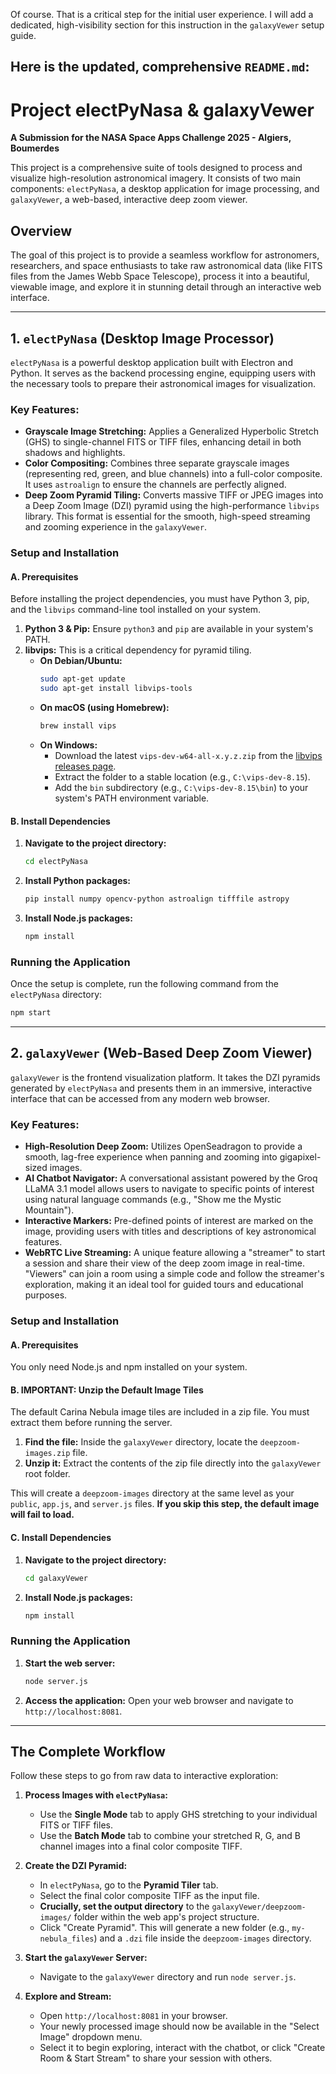 Of course. That is a critical step for the initial user experience. I will add a dedicated, high-visibility section for this instruction in the `galaxyVewer` setup guide.

Here is the updated, comprehensive `README.md`:
---

# Project electPyNasa & galaxyVewer

**A Submission for the NASA Space Apps Challenge 2025 - Algiers, Boumerdes**

This project is a comprehensive suite of tools designed to process and visualize high-resolution astronomical imagery. It consists of two main components: `electPyNasa`, a desktop application for image processing, and `galaxyVewer`, a web-based, interactive deep zoom viewer.

## Overview

The goal of this project is to provide a seamless workflow for astronomers, researchers, and space enthusiasts to take raw astronomical data (like FITS files from the James Webb Space Telescope), process it into a beautiful, viewable image, and explore it in stunning detail through an interactive web interface.

---

## 1. `electPyNasa` (Desktop Image Processor)

`electPyNasa` is a powerful desktop application built with Electron and Python. It serves as the backend processing engine, equipping users with the necessary tools to prepare their astronomical images for visualization.

### Key Features:
*   **Grayscale Image Stretching:** Applies a Generalized Hyperbolic Stretch (GHS) to single-channel FITS or TIFF files, enhancing detail in both shadows and highlights.
*   **Color Compositing:** Combines three separate grayscale images (representing red, green, and blue channels) into a full-color composite. It uses `astroalign` to ensure the channels are perfectly aligned.
*   **Deep Zoom Pyramid Tiling:** Converts massive TIFF or JPEG images into a Deep Zoom Image (DZI) pyramid using the high-performance `libvips` library. This format is essential for the smooth, high-speed streaming and zooming experience in the `galaxyVewer`.

### Setup and Installation

#### A. Prerequisites
Before installing the project dependencies, you must have Python 3, pip, and the `libvips` command-line tool installed on your system.

1.  **Python 3 & Pip:** Ensure `python3` and `pip` are available in your system's PATH.
2.  **libvips:** This is a critical dependency for pyramid tiling.
    *   **On Debian/Ubuntu:**
        ```bash
        sudo apt-get update
        sudo apt-get install libvips-tools
        ```
    *   **On macOS (using Homebrew):**
        ```bash
        brew install vips
        ```
    *   **On Windows:**
        *   Download the latest `vips-dev-w64-all-x.y.z.zip` from the [libvips releases page](https://github.com/libvips/libvips/releases).
        *   Extract the folder to a stable location (e.g., `C:\vips-dev-8.15`).
        *   Add the `bin` subdirectory (e.g., `C:\vips-dev-8.15\bin`) to your system's PATH environment variable.

#### B. Install Dependencies

1.  **Navigate to the project directory:**
    ```bash
    cd electPyNasa
    ```
2.  **Install Python packages:**
    ```bash
    pip install numpy opencv-python astroalign tifffile astropy
    ```
3.  **Install Node.js packages:**
    ```bash
    npm install
    ```

### Running the Application

Once the setup is complete, run the following command from the `electPyNasa` directory:
```bash
npm start
```

---

## 2. `galaxyVewer` (Web-Based Deep Zoom Viewer)

`galaxyVewer` is the frontend visualization platform. It takes the DZI pyramids generated by `electPyNasa` and presents them in an immersive, interactive interface that can be accessed from any modern web browser.

### Key Features:
*   **High-Resolution Deep Zoom:** Utilizes OpenSeadragon to provide a smooth, lag-free experience when panning and zooming into gigapixel-sized images.
*   **AI Chatbot Navigator:** A conversational assistant powered by the Groq LLaMA 3.1 model allows users to navigate to specific points of interest using natural language commands (e.g., "Show me the Mystic Mountain").
*   **Interactive Markers:** Pre-defined points of interest are marked on the image, providing users with titles and descriptions of key astronomical features.
*   **WebRTC Live Streaming:** A unique feature allowing a "streamer" to start a session and share their view of the deep zoom image in real-time. "Viewers" can join a room using a simple code and follow the streamer's exploration, making it an ideal tool for guided tours and educational purposes.

### Setup and Installation

#### A. Prerequisites
You only need Node.js and npm installed on your system.

#### B. **IMPORTANT: Unzip the Default Image Tiles**
The default Carina Nebula image tiles are included in a zip file. You must extract them before running the server.

1.  **Find the file:** Inside the `galaxyVewer` directory, locate the `deepzoom-images.zip` file.
2.  **Unzip it:** Extract the contents of the zip file directly into the `galaxyVewer` root folder.

This will create a `deepzoom-images` directory at the same level as your `public`, `app.js`, and `server.js` files. **If you skip this step, the default image will fail to load.**

#### C. Install Dependencies
1.  **Navigate to the project directory:**
    ```bash
    cd galaxyVewer
    ```
2.  **Install Node.js packages:**
    ```bash
    npm install
    ```

### Running the Application

1.  **Start the web server:**
    ```bash
    node server.js
    ```
2.  **Access the application:**
    Open your web browser and navigate to `http://localhost:8081`.

---

## The Complete Workflow

Follow these steps to go from raw data to interactive exploration:

1.  **Process Images with `electPyNasa`:**
    *   Use the **Single Mode** tab to apply GHS stretching to your individual FITS or TIFF files.
    *   Use the **Batch Mode** tab to combine your stretched R, G, and B channel images into a final color composite TIFF.

2.  **Create the DZI Pyramid:**
    *   In `electPyNasa`, go to the **Pyramid Tiler** tab.
    *   Select the final color composite TIFF as the input file.
    *   **Crucially, set the output directory** to the `galaxyVewer/deepzoom-images/` folder within the web app's project structure.
    *   Click "Create Pyramid". This will generate a new folder (e.g., `my-nebula_files`) and a `.dzi` file inside the `deepzoom-images` directory.

3.  **Start the `galaxyVewer` Server:**
    *   Navigate to the `galaxyVewer` directory and run `node server.js`.

4.  **Explore and Stream:**
    *   Open `http://localhost:8081` in your browser.
    *   Your newly processed image should now be available in the "Select Image" dropdown menu.
    *   Select it to begin exploring, interact with the chatbot, or click "Create Room & Start Stream" to share your session with others.